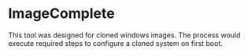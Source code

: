 # ImageComplete
This tool was designed for cloned windows images. The process would execute required steps to configure a cloned system on first boot. 
